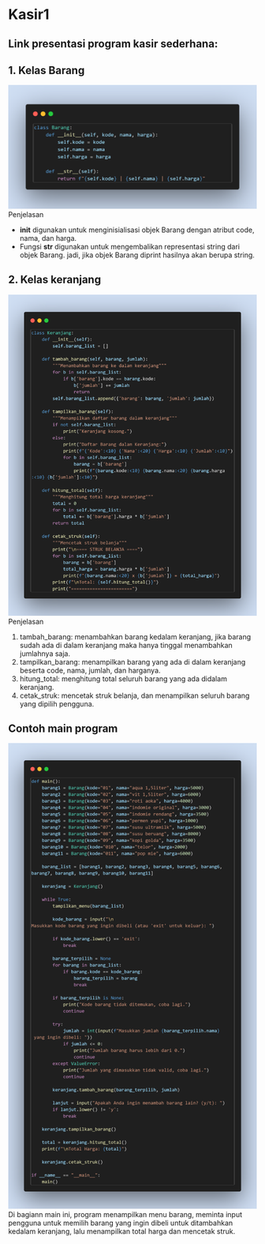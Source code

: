 # Kasir1
## Link presentasi program kasir sederhana: 

## 1. Kelas Barang
![Gambar](./Foto/1.png)
Penjelasan
- __init__ digunakan untuk menginisialisasi objek Barang dengan atribut code, nama, dan harga.
- Fungsi __str__ digunakan untuk mengembalikan representasi string dari objek Barang. jadi, jika objek Barang diprint hasilnya akan berupa string.

## 2. Kelas keranjang 
![Gambar](./Foto/2.png)
Penjelasan
1. tambah_barang: menambahkan barang kedalam keranjang, jika barang sudah ada di dalam keranjang maka hanya tinggal menambahkan jumlahnya saja.
2. tampilkan_barang: menampilkan barang yang ada di dalam keranjang beserta code, nama, jumlah, dan harganya.
3. hitung_total: menghitung total seluruh barang yang ada didalam keranjang.
4. cetak_struk: mencetak struk belanja, dan menampilkan seluruh barang yang dipilih pengguna.

## Contoh main program
![Gambar](./Foto/3.png)
Di bagiann main ini, program menampilkan menu barang, meminta input pengguna untuk memilih barang yang ingin dibeli untuk ditambahkan kedalam keranjang, lalu menampilkan total harga dan mencetak struk.

